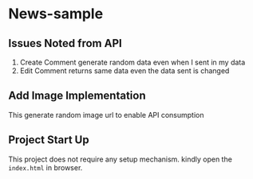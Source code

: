# News-sample

## Issues Noted from API

1. Create Comment generate random data even when I sent in my data
2. Edit Comment returns same data even the data sent is changed

## Add Image Implementation

This generate random image url to enable API consumption

## Project Start Up

This project does not require any setup mechanism. kindly open the `index.html` in browser.